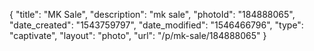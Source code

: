 {
    "title": "MK Sale",
    "description": "mk sale",
    "photoId": "184888065",
    "date_created": "1543759797",
    "date_modified": "1546466796",
    "type": "captivate",
    "layout": "photo",
    "url": "\/p\/mk-sale\/184888065"
}